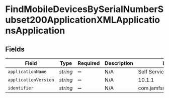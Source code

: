 # FindMobileDevicesBySerialNumberSubset200ApplicationXMLApplicationsApplication


## Fields

| Field                        | Type                         | Required                     | Description                  | Example                      |
| ---------------------------- | ---------------------------- | ---------------------------- | ---------------------------- | ---------------------------- |
| `applicationName`            | *string*                     | :heavy_minus_sign:           | N/A                          | Self Service Mobile          |
| `applicationVersion`         | *string*                     | :heavy_minus_sign:           | N/A                          | 10.1.1                       |
| `identifier`                 | *string*                     | :heavy_minus_sign:           | N/A                          | com.jamfsoftware.selfservice |